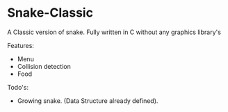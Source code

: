 # Snake-Classic
A Classic version of snake. Fully written in C without any graphics library's

Features:

- Menu
- Collision detection
- Food

Todo's:

- Growing snake. (Data Structure already defined).
